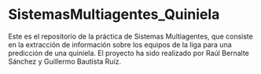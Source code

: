 # SistemasMultiagentes_Quiniela
Este es el repositorio de la práctica de Sistemas Multiagentes, que consiste en la extracción de información sobre los equipos de la liga para una predicción de una quiniela. El proyecto ha sido realizado por Raúl Bernalte Sánchez y Guillermo Bautista Ruíz.
